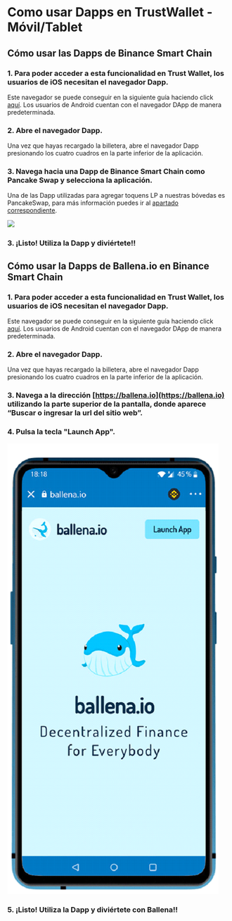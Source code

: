 # Como usar Dapps en TrustWallet - Móvil/Tablet

## Cómo usar las Dapps de Binance Smart Chain

### 1. Para poder acceder a esta funcionalidad en Trust Wallet, los usuarios de iOS necesitan el navegador Dapp.

Este navegador se puede conseguir en la siguiente guía haciendo click [aquí](https://community.trustwallet.com/t/how-to-use-the-dapp-browser-on-ios/69390?ref=JLI1VBLA&utm_source=TrustTwitter&utm_medium=TrustSocial&utm_campaign=TrustSocial). Los usuarios de Android cuentan con el navegador DApp de manera predeterminada.

### 2. Abre el navegador Dapp.

Una vez que hayas recargado la billetera, abre el navegador Dapp presionando los cuatro cuadros en la parte inferior de la aplicación. 

### 3. Navega hacia una Dapp de Binance Smart Chain como Pancake Swap y selecciona la aplicación. 

Una de las Dapp utilizadas para agregar toquens LP a nuestras bóvedas es PancakeSwap, para más información puedes ir al [apartado correspondiente](como-participar-en-una-ballevault-movil-tablet/anadir-liquidez-a-una-lp-movil-tablet.md).



![](https://user-images.githubusercontent.com/79335891/108876365-6e716400-75fe-11eb-8d5a-40e7c72501cf.png)

### 

### 3. ¡Listo! Utiliza la Dapp y diviértete!!



## Cómo usar la Dapps de Ballena.io en Binance Smart Chain

### 1. Para poder acceder a esta funcionalidad en Trust Wallet, los usuarios de iOS necesitan el navegador Dapp.

Este navegador se puede conseguir en la siguiente guía haciendo click [aquí](https://community.trustwallet.com/t/how-to-use-the-dapp-browser-on-ios/69390?ref=JLI1VBLA&utm_source=TrustTwitter&utm_medium=TrustSocial&utm_campaign=TrustSocial). Los usuarios de Android cuentan con el navegador DApp de manera predeterminada.

### 2. Abre el navegador Dapp.

Una vez que hayas recargado la billetera, abre el navegador Dapp presionando los cuatro cuadros en la parte inferior de la aplicación. 

### 3. Navega a la dirección [https://ballena.io](https://ballena.io) utilizando la parte superior de la pantalla, donde aparece “Buscar o ingresar la url del sitio web”.

### 4. Pulsa la tecla "Launch App".



![](../../.gitbook/assets/21%20%281%29.png)



### 5. ¡Listo! Utiliza la Dapp y diviértete con Ballena!!




